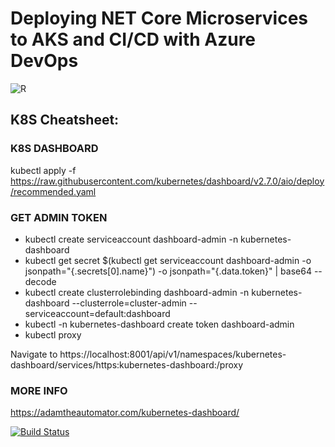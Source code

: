 # Deploying NET Core Microservices to AKS and CI/CD with Azure DevOps

![R](https://github.com/SalvaPeris/MicroservicesNETCore-K8S/assets/79948536/2fa68bfa-a7c9-471a-bd05-9c1ed0137039)


## K8S Cheatsheet:

### K8S DASHBOARD
kubectl apply -f https://raw.githubusercontent.com/kubernetes/dashboard/v2.7.0/aio/deploy/recommended.yaml

### GET ADMIN TOKEN
- kubectl create serviceaccount dashboard-admin -n kubernetes-dashboard
- kubectl get secret $(kubectl get serviceaccount dashboard-admin -o jsonpath="{.secrets[0].name}") -o jsonpath="{.data.token}" | base64 --decode
- kubectl create clusterrolebinding dashboard-admin -n kubernetes-dashboard  --clusterrole=cluster-admin  --serviceaccount=default:dashboard
- kubectl -n kubernetes-dashboard create token dashboard-admin
- kubectl proxy

Navigate to https://localhost:8001/api/v1/namespaces/kubernetes-dashboard/services/https:kubernetes-dashboard:/proxy

### MORE INFO
https://adamtheautomator.com/kubernetes-dashboard/

[![Build Status](https://dev.azure.com/xpander-dev/Prueba/_apis/build/status%2FShopping.MVC?branchName=master)](https://dev.azure.com/xpander-dev/Prueba/_build/latest?definitionId=5&branchName=master)
